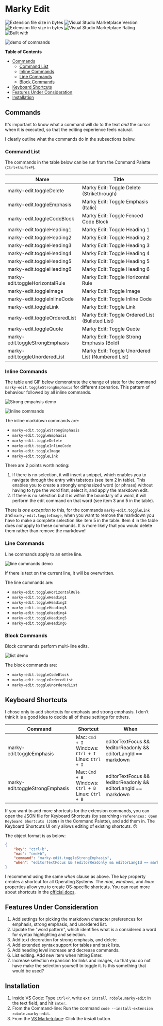 # Marky Edit

![Extension file size in bytes](https://img.shields.io/static/v1?logo=visual-studio-code&label=made%20for&message=VS%20Code&color=0000ff)
![Visual Studio Marketplace Version](https://img.shields.io/visual-studio-marketplace/v/robole.marky-edit?logo=visual-studio-code&color=ffa500)
![Extension file size in bytes](https://img.shields.io/static/v1?logo=visual-studio-code&label=size&message=23KB&color=008000)
![Visual Studio Marketplace Rating](https://img.shields.io/visual-studio-marketplace/r/robole.marky-edit?logo=visual-studio-code&color=yellow)
![Built with](https://img.shields.io/static/v1?label=built%20with&message=good%20vibrations%20%26%20javascript&color=violet)

![demo of commands](/img/screenshots/demo.gif)

<!-- TOC -->
**Table of Contents**
- [Commands](#commands)
	- [Command List](#command-list)
	- [Inline Commands](#inline-commands)
	- [Line Commands](#line-commands)
	- [Block Commands](#block-commands)
- [Keyboard Shortcuts](#keyboard-shortcuts)
- [Features Under Consideration](#features-under-consideration)
- [Installation](#installation)
<!-- /TOC -->

## Commands

It's important to know what a command will do to the text *and* the cursor when it is executed, so that the editing experience feels natural.

I clearly outline what the commands do in the subsections below.

### Command List

The commands in the table below can be run from the Command Palette (`Ctrl+Shift+P`).

| Name                            | Title                                             |
|---------------------------------|---------------------------------------------------|
| marky-edit.toggleDelete         | Marky Edit: Toggle Delete (Strikethrough)         |
| marky-edit.toggleEmphasis       | Marky Edit: Toggle Emphasis (Italic)              |
| marky-edit.toggleCodeBlock      | Marky Edit: Toggle Fenced Code Block              |
| marky-edit.toggleHeading1       | Marky Edit: Toggle Heading 1                      |
| marky-edit.toggleHeading2       | Marky Edit: Toggle Heading 2                      |
| marky-edit.toggleHeading3       | Marky Edit: Toggle Heading 3                      |
| marky-edit.toggleHeading4       | Marky Edit: Toggle Heading 4                      |
| marky-edit.toggleHeading5       | Marky Edit: Toggle Heading 5                      |
| marky-edit.toggleHeading6       | Marky Edit: Toggle Heading 6                      |
| marky-edit.toggleHorizontalRule | Marky Edit: Toggle Horizontal Rule                |
| marky-edit.toggleImage          | Marky Edit: Toggle Image                          |
| marky-edit.toggleInlineCode     | Marky Edit: Toggle Inline Code                    |
| marky-edit.toggleLink           | Marky Edit: Toggle Link                           |
| marky-edit.toggleOrderedList    | Marky Edit: Toggle Ordered List (Bulleted List)   |
| marky-edit.toggleQuote          | Marky Edit: Toggle Quote                          |
| marky-edit.toggleStrongEmphasis | Marky Edit: Toggle Strong Emphasis (Bold)         |
| marky-edit.toggleUnorderedList  | Marky Edit: Toggle Unordered List (Numbered List) |

### Inline Commands

The table and GIF below demonstrate the change of state for the command `marky-edit.toggleStrongEmphasis` for different scenarios. This pattern of behaviour followed by all inline commands.

![Strong empahsis demo](/img/screenshots/strong-emphasis.gif)

![Inline commands](/img/marky-edit-inline.png)

The inline markdown commands are:
- `marky-edit.toggleStrongEmphasis`
- `marky-edit.toggleEmphasis`
- `marky-edit.toggleDelete`
- `marky-edit.toggleInlineCode`
- `marky-edit.toggleImage`
- `marky-edit.toggleLink`

There are 2 points worth noting:
1. If there is no selection, it will insert a snippet, which enables you to navigate through the entry with tabstops (see item 2 in table). This enables you to create a strongly emphasized word (or phrase) without having to type the word first, select it, and apply the markdown edit.
1. If there is no selection but it is within the boundary of a word, it will perform the edit command on that word (see item 3 and 5 in the table).

There is *one exception* to this, for the commands `marky-edit.toggleLink` and `marky-edit.toggleImage`, when you want to remove the markdown you have to make a complete selection like item 5 in the table. Item 4 in the table does *not* apply to these commands. It is more likely that you would delete them rather than remove the markdown!

### Line Commands

Line commands apply to an entire line.

![line commands demo](/img/screenshots/line-commands.gif)

If there is text on the current line, it will be overwritten.

The line commands are:
- `marky-edit.toggleHorizontalRule`
- `marky-edit.toggleHeading1`
- `marky-edit.toggleHeading2`
- `marky-edit.toggleHeading3`
- `marky-edit.toggleHeading4`
- `marky-edit.toggleHeading5`
- `marky-edit.toggleHeading6`

### Block Commands

Block commands perform multi-line edits.

![list demo](img/screenshots/list.gif)

The block commands are:
- `marky-edit.toggleCodeBlock`
- `marky-edit.toggleOrderedList`
- `marky-edit.toggleUnorderedList`

## Keyboard Shortcuts

I chose only to add shortcuts for emphasis and strong emphasis. I don't think it is a good idea to decide all of these settings for others.

| Command                         | Shortcut                                 | When                                                               |
|---------------------------------|--------------------------------------------|--------------------------------------------------------------------|
| marky-edit.toggleEmphasis       | Mac: `Cmd + I` <br> Windows: `Ctrl + I`<br>Linux: `Ctrl + I`| editorTextFocus && !editorReadonly && editorLangId ==   markdown |
| marky-edit.toggleStrongEmphasis | Mac: `Cmd + B` <br> Windows: `Ctrl + B`<br> Linux: `Ctrl + B` | editorTextFocus && !editorReadonly && editorLangId ==   markdown |

If you want to add more shortcuts for the extension commands, you can open the JSON file for Keyboard Shortcuts (by searching `Preferences: Open Keyboard Shortcuts (JSON)` in the Command Palette), and add them in. The Keyboard Shortcuts UI only allows editing of existing shortcuts. 😕

The object format is as below:

```JSON
{
	"key": "ctrl+b",
	"mac": "cmd+b",
	"command": "marky-edit.toggleStrongEmphasis",
	"when": "editorTextFocus && !editorReadonly && editorLangId == markdown"
}
```

I recommend using the same *when* clause as above. The *key* property creates a shortcut for all Operating Systems. The *mac*, *windows*, and *linux* properties allow you to create OS-specific shortcuts. You can read more about shortcuts in the [official docs](https://code.visualstudio.com/docs/getstarted/keybindings).

## Features Under Consideration

1. Add settings for picking the markdown character preferences for emphasis, strong emphasis, and unordered list.
1. Update the "word pattern", which identifies what is a considered a word for syntax highlighting and selection.
1. Add text decoration for strong emphasis, and delete.
1. Add extended syntax support for tables and task lists.
1. Add heading level increase and decrease commands.
1. List editing. Add new item when hitting Enter.
1. Increase selection expansion for links and images, so that you do not have make the selection yourself to toggle it. Is this something that would be used?

## Installation

1. Inside VS Code: Type `Ctrl+P`, write `ext install robole.marky-edit` in the text field, and hit `Enter`.
1. From the Command-line: Run the command `code --install-extension robole.marky-edit`.
1. From the [VS Marketplace](https://marketplace.visualstudio.com/items?itemName=robole.marky-edit): Click the _Install_ button.
